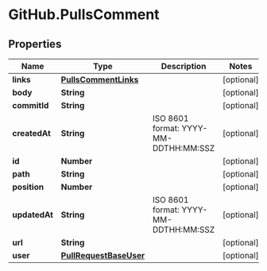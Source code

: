 # GitHub.PullsComment

## Properties

Name | Type | Description | Notes
------------ | ------------- | ------------- | -------------
**links** | [**PullsCommentLinks**](PullsCommentLinks.md) |  | [optional] 
**body** | **String** |  | [optional] 
**commitId** | **String** |  | [optional] 
**createdAt** | **String** | ISO 8601 format: YYYY-MM-DDTHH:MM:SSZ | [optional] 
**id** | **Number** |  | [optional] 
**path** | **String** |  | [optional] 
**position** | **Number** |  | [optional] 
**updatedAt** | **String** | ISO 8601 format: YYYY-MM-DDTHH:MM:SSZ | [optional] 
**url** | **String** |  | [optional] 
**user** | [**PullRequestBaseUser**](PullRequestBaseUser.md) |  | [optional] 


